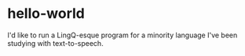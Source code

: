# hello-world
I'd like to run a LingQ-esque program for a minority language I've been studying with text-to-speech.
